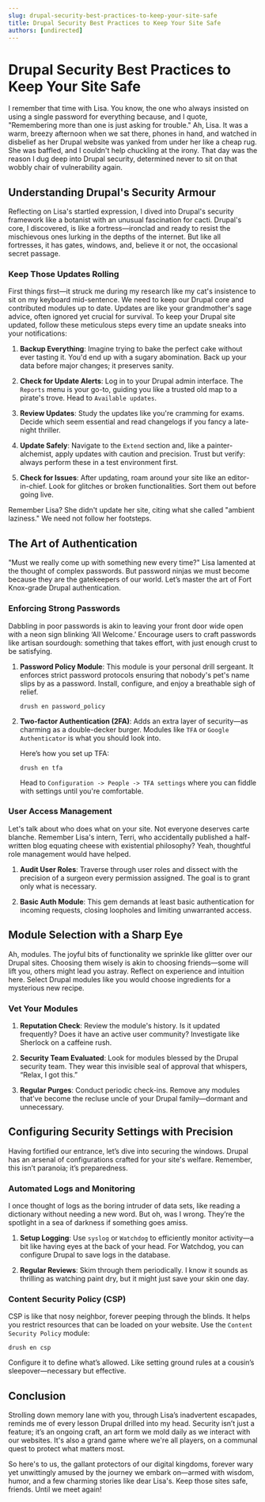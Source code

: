 ```yaml
---
slug: drupal-security-best-practices-to-keep-your-site-safe
title: Drupal Security Best Practices to Keep Your Site Safe
authors: [undirected]
---
```



# Drupal Security Best Practices to Keep Your Site Safe

I remember that time with Lisa. You know, the one who always insisted on using a single password for everything because, and I quote, "Remembering more than one is just asking for trouble." Ah, Lisa. It was a warm, breezy afternoon when we sat there, phones in hand, and watched in disbelief as her Drupal website was yanked from under her like a cheap rug. She was baffled, and I couldn't help chuckling at the irony. That day was the reason I dug deep into Drupal security, determined never to sit on that wobbly chair of vulnerability again.

## Understanding Drupal's Security Armour

Reflecting on Lisa's startled expression, I dived into Drupal's security framework like a botanist with an unusual fascination for cacti. Drupal's core, I discovered, is like a fortress—ironclad and ready to resist the mischievous ones lurking in the depths of the internet. But like all fortresses, it has gates, windows, and, believe it or not, the occasional secret passage.

### Keep Those Updates Rolling

First things first—it struck me during my research like my cat's insistence to sit on my keyboard mid-sentence. We need to keep our Drupal core and contributed modules up to date. Updates are like your grandmother's sage advice, often ignored yet crucial for survival. To keep your Drupal site updated, follow these meticulous steps every time an update sneaks into your notifications:

1. **Backup Everything**: Imagine trying to bake the perfect cake without ever tasting it. You'd end up with a sugary abomination. Back up your data before major changes; it preserves sanity.
   
2. **Check for Update Alerts**: Log in to your Drupal admin interface. The `Reports` menu is your go-to, guiding you like a trusted old map to a pirate's trove. Head to `Available updates`.

3. **Review Updates**: Study the updates like you're cramming for exams. Decide which seem essential and read changelogs if you fancy a late-night thriller.

4. **Update Safely**: Navigate to the `Extend` section and, like a painter-alchemist, apply updates with caution and precision. Trust but verify: always perform these in a test environment first.

5. **Check for Issues**: After updating, roam around your site like an editor-in-chief. Look for glitches or broken functionalities. Sort them out before going live.

Remember Lisa? She didn't update her site, citing what she called "ambient laziness." We need not follow her footsteps.

## The Art of Authentication

"Must we really come up with something new every time?" Lisa lamented at the thought of complex passwords. But password ninjas we must become because they are the gatekeepers of our world. Let’s master the art of Fort Knox-grade Drupal authentication.

### Enforcing Strong Passwords

Dabbling in poor passwords is akin to leaving your front door wide open with a neon sign blinking ‘All Welcome.’ Encourage users to craft passwords like artisan sourdough: something that takes effort, with just enough crust to be satisfying.

1. **Password Policy Module**: This module is your personal drill sergeant. It enforces strict password protocols ensuring that nobody's pet's name slips by as a password. Install, configure, and enjoy a breathable sigh of relief.

   ```shell
   drush en password_policy
   ```

2. **Two-factor Authentication (2FA)**: Adds an extra layer of security—as charming as a double-decker burger. Modules like `TFA` or `Google Authenticator` is what you should look into. 

   Here’s how you set up TFA:

   ```shell
   drush en tfa
   ```
   
   Head to `Configuration -> People -> TFA settings` where you can fiddle with settings until you're comfortable.

### User Access Management

Let's talk about who does what on your site. Not everyone deserves carte blanche. Remember Lisa's intern, Terri, who accidentally published a half-written blog equating cheese with existential philosophy? Yeah, thoughtful role management would have helped.

1. **Audit User Roles**: Traverse through user roles and dissect with the precision of a surgeon every permission assigned. The goal is to grant only what is necessary.

2. **Basic Auth Module**: This gem demands at least basic authentication for incoming requests, closing loopholes and limiting unwarranted access.

## Module Selection with a Sharp Eye

Ah, modules. The joyful bits of functionality we sprinkle like glitter over our Drupal sites. Choosing them wisely is akin to choosing friends—some will lift you, others might lead you astray. Reflect on experience and intuition here. Select Drupal modules like you would choose ingredients for a mysterious new recipe.

### Vet Your Modules

1. **Reputation Check**: Review the module's history. Is it updated frequently? Does it have an active user community? Investigate like Sherlock on a caffeine rush.
   
2. **Security Team Evaluated**: Look for modules blessed by the Drupal security team. They wear this invisible seal of approval that whispers, “Relax, I got this.”

3. **Regular Purges**: Conduct periodic check-ins. Remove any modules that’ve become the recluse uncle of your Drupal family—dormant and unnecessary.

## Configuring Security Settings with Precision 

Having fortified our entrance, let’s dive into securing the windows. Drupal has an arsenal of configurations crafted for your site's welfare. Remember, this isn’t paranoia; it’s preparedness.

### Automated Logs and Monitoring

I once thought of logs as the boring intruder of data sets, like reading a dictionary without needing a new word. But oh, was I wrong. They’re the spotlight in a sea of darkness if something goes amiss.

1. **Setup Logging**: Use `syslog` or `Watchdog` to efficiently monitor activity—a bit like having eyes at the back of your head. For Watchdog, you can configure Drupal to save logs in the database.

2. **Regular Reviews**: Skim through them periodically. I know it sounds as thrilling as watching paint dry, but it might just save your skin one day.

### Content Security Policy (CSP)

CSP is like that nosy neighbor, forever peeping through the blinds. It helps you restrict resources that can be loaded on your website. Use the `Content Security Policy` module:

```shell
drush en csp
```

Configure it to define what’s allowed. Like setting ground rules at a cousin’s sleepover—necessary but effective.

## Conclusion

Strolling down memory lane with you, through Lisa’s inadvertent escapades, reminds me of every lesson Drupal drilled into my head. Security isn’t just a feature; it’s an ongoing craft, an art form we mold daily as we interact with our websites. It's also a grand game where we're all players, on a communal quest to protect what matters most.

So here's to us, the gallant protectors of our digital kingdoms, forever wary yet unwittingly amused by the journey we embark on—armed with wisdom, humor, and a few charming stories like dear Lisa's. Keep those sites safe, friends. Until we meet again!